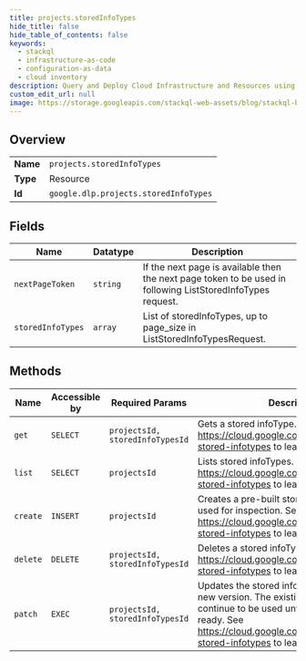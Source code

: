 ```yaml
---
title: projects.storedInfoTypes
hide_title: false
hide_table_of_contents: false
keywords:
  - stackql
  - infrastructure-as-code
  - configuration-as-data
  - cloud inventory
description: Query and Deploy Cloud Infrastructure and Resources using SQL
custom_edit_url: null
image: https://storage.googleapis.com/stackql-web-assets/blog/stackql-blog-post-featured-image.png
---
```

  
    

## Overview
<table><tbody>
<tr><td><b>Name</b></td><td><code>projects.storedInfoTypes</code></td></tr>
<tr><td><b>Type</b></td><td>Resource</td></tr>
<tr><td><b>Id</b></td><td><code>google.dlp.projects.storedInfoTypes</code></td></tr>
</tbody></table>

## Fields
| Name | Datatype | Description |
| ---- | -------- | ----------- |
| `nextPageToken` | `string` | If the next page is available then the next page token to be used in following ListStoredInfoTypes request. |
| `storedInfoTypes` | `array` | List of storedInfoTypes, up to page_size in ListStoredInfoTypesRequest. |
## Methods
| Name | Accessible by | Required Params | Description |
| ---- | ------------- | --------------- | ----------- |
| `get` | `SELECT` | `projectsId, storedInfoTypesId` | Gets a stored infoType. See https://cloud.google.com/dlp/docs/creating-stored-infotypes to learn more. |
| `list` | `SELECT` | `projectsId` | Lists stored infoTypes. See https://cloud.google.com/dlp/docs/creating-stored-infotypes to learn more. |
| `create` | `INSERT` | `projectsId` | Creates a pre-built stored infoType to be used for inspection. See https://cloud.google.com/dlp/docs/creating-stored-infotypes to learn more. |
| `delete` | `DELETE` | `projectsId, storedInfoTypesId` | Deletes a stored infoType. See https://cloud.google.com/dlp/docs/creating-stored-infotypes to learn more. |
| `patch` | `EXEC` | `projectsId, storedInfoTypesId` | Updates the stored infoType by creating a new version. The existing version will continue to be used until the new version is ready. See https://cloud.google.com/dlp/docs/creating-stored-infotypes to learn more. |
